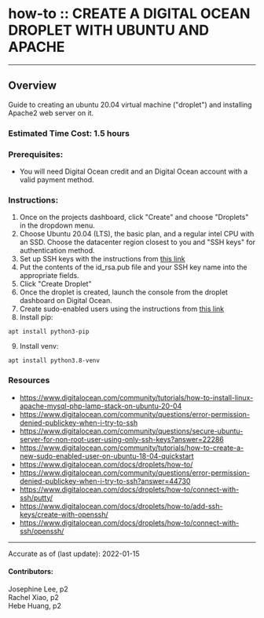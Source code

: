 # how-to :: CREATE A DIGITAL OCEAN DROPLET WITH UBUNTU AND APACHE
---
## Overview
Guide to creating an ubuntu 20.04 virtual machine ("droplet") and installing Apache2 web server on it.

### Estimated Time Cost: 1.5 hours

### Prerequisites:

- You will need Digital Ocean credit and an Digital Ocean account with a valid payment method.

### Instructions: 

1. Once on the projects dashboard, click "Create" and choose "Droplets" in the dropdown menu.
2. Choose Ubuntu 20.04 (LTS), the basic plan, and a regular intel CPU with an SSD. Choose the datacenter region closest to you and "SSH keys" for authentication method.
3. Set up SSH keys with the instructions from [this link](https://docs.github.com/en/authentication/connecting-to-github-with-ssh/checking-for-existing-ssh-keys)
4. Put the contents of the id_rsa.pub file and your SSH key name into the appropriate fields.
5. Click "Create Droplet"
6. Once the droplet is created, launch the console from the droplet dashboard on Digital Ocean.
7. Create sudo-enabled users using the instructions from [this link](https://www.digitalocean.com/community/tutorials/how-to-create-a-new-sudo-enabled-user-on-ubuntu-18-04-quickstart)
8. Install pip: 
```
apt install python3-pip
```
9. Install venv: 
```
apt install python3.8-venv
```



### Resources
* https://www.digitalocean.com/community/tutorials/how-to-install-linux-apache-mysql-php-lamp-stack-on-ubuntu-20-04
* https://www.digitalocean.com/community/questions/error-permission-denied-publickey-when-i-try-to-ssh
* https://www.digitalocean.com/community/questions/secure-ubuntu-server-for-non-root-user-using-only-ssh-keys?answer=22286
* https://www.digitalocean.com/community/tutorials/how-to-create-a-new-sudo-enabled-user-on-ubuntu-18-04-quickstart
* https://www.digitalocean.com/docs/droplets/how-to/
* https://www.digitalocean.com/community/questions/error-permission-denied-publickey-when-i-try-to-ssh?answer=44730
* https://www.digitalocean.com/docs/droplets/how-to/connect-with-ssh/putty/
* https://www.digitalocean.com/docs/droplets/how-to/add-ssh-keys/create-with-openssh/
* https://www.digitalocean.com/docs/droplets/how-to/connect-with-ssh/openssh/


---

Accurate as of (last update): 2022-01-15

#### Contributors:  
Josephine Lee, p2  
Rachel Xiao, p2  
Hebe Huang, p2  